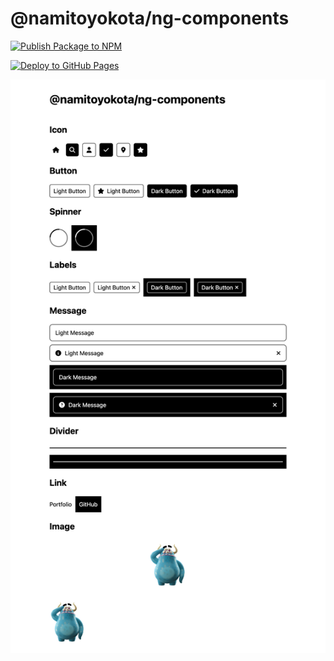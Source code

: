 # @namitoyokota/ng-components

[![Publish Package to NPM](https://github.com/namitoyokota/ng-components/actions/workflows/publish.yml/badge.svg)](https://github.com/namitoyokota/ng-components/actions/workflows/publish.yml)

[![Deploy to GitHub Pages](https://github.com/namitoyokota/ng-components/actions/workflows/deploy.yml/badge.svg?branch=master)](https://github.com/namitoyokota/ng-components/actions/workflows/deploy.yml)

![Screenshot](./projects/ng-components/assets/screenshot.png)
